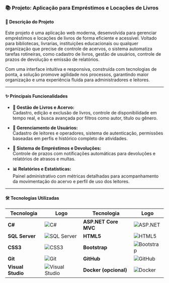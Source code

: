 ### **📚 Projeto: Aplicação para Empréstimos e Locações de Livros**

#### **📖 Descrição do Projeto**  
Este projeto é uma aplicação web moderna, desenvolvida para gerenciar empréstimos e locações de livros de forma eficiente e acessível. Voltado para bibliotecas, livrarias, instituições educacionais ou qualquer organização que precise de controle de acervos, o sistema automatiza tarefas rotineiras, como cadastro de livros, gestão de usuários, controle de prazos de devolução e emissão de relatórios.  

Com uma interface intuitiva e responsiva, construída com tecnologias de ponta, a solução promove agilidade nos processos, garantindo maior organização e uma experiência fluida para administradores e leitores.

---

#### **✨ Principais Funcionalidades**
- **📘 Gestão de Livros e Acervo:**  
  Cadastro, edição e exclusão de livros, controle de disponibilidade em tempo real, e busca avançada por filtros como autor, título ou gênero.

- **👤 Gerenciamento de Usuários:**  
  Cadastro de leitores e operadores, sistema de autenticação, permissões baseadas em perfis e histórico completo de atividades.

- **🔄 Sistema de Empréstimos e Devoluções:**  
  Controle de prazos com notificações automáticas para devoluções e relatórios de atrasos e multas.

- **📊 Relatórios e Estatísticas:**  
  Painel administrativo com métricas detalhadas para acompanhamento da movimentação do acervo e perfil de uso dos leitores.

---

#### **🛠 Tecnologias Utilizadas**

| **Tecnologia**     | **Logo**                                                                                                     | **Tecnologia**     | **Logo**                                                                                                     |
|---------------------|-------------------------------------------------------------------------------------------------------------|---------------------|-------------------------------------------------------------------------------------------------------------|
| **C#**             | ![C#](https://img.shields.io/badge/C%23-239120?style=for-the-badge&logo=c-sharp&logoColor=white)             | **ASP.NET Core MVC** | ![ASP.NET](https://img.shields.io/badge/ASP.NET_Core-512BD4?style=for-the-badge&logo=dotnet&logoColor=white) |
| **SQL Server**      | ![SQL Server](https://img.shields.io/badge/SQL_Server-CC2927?style=for-the-badge&logo=microsoft-sql-server&logoColor=white) | **HTML5**           | ![HTML5](https://img.shields.io/badge/HTML5-E34F26?style=for-the-badge&logo=html5&logoColor=white)           |
| **CSS3**            | ![CSS3](https://img.shields.io/badge/CSS3-1572B6?style=for-the-badge&logo=css3&logoColor=white)              | **Bootstrap**       | ![Bootstrap](https://img.shields.io/badge/Bootstrap-7952B3?style=for-the-badge&logo=bootstrap&logoColor=white) |
| **Git**             | ![Git](https://img.shields.io/badge/Git-F05032?style=for-the-badge&logo=git&logoColor=white)                 | **GitHub**          | ![GitHub](https://img.shields.io/badge/GitHub-181717?style=for-the-badge&logo=github&logoColor=white)         |
| **Visual Studio**   | ![Visual Studio](https://img.shields.io/badge/Visual_Studio-5C2D91?style=for-the-badge&logo=visual-studio&logoColor=white) | **Docker (opcional)** | ![Docker](https://img.shields.io/badge/Docker-2496ED?style=for-the-badge&logo=docker&logoColor=white)         |

